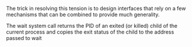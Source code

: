 The trick in resolving this tension is to design interfaces that rely on a few mechanisms that can be combined to provide much generality.

The wait system call returns the PID of an exited (or killed) child of the current process and copies the exit status of the child to the address passed to wait
